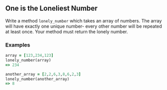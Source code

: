 ## One is the Loneliest Number

Write a method ```lonely_number``` which takes an array of numbers. The array will have exactly one unique number- every other number will be repeated at least once. Your method must return the lonely number.

### Examples

```ruby
array = [123,234,123]
lonely_number(array)
=> 234

another_array = [2,2,6,3,8,6,2,3]
lonely_number(another_array)
=> 8
```
